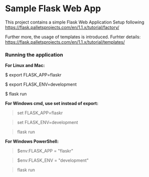 # Sample Flask Web App

This project contains a simple Flask Web Application Setup following https://flask.palletsprojects.com/en/1.1.x/tutorial/factory/

Further more, the usage of templates is introduced. Furhter details: https://flask.palletsprojects.com/en/1.1.x/tutorial/templates/


### Running the application

**For Linux and Mac:**

$ export FLASK_APP=flaskr

$ export FLASK_ENV=development

$ flask run

**For Windows cmd, use set instead of export:**

> set FLASK_APP=flaskr

> set FLASK_ENV=development

> flask run

**For Windows PowerShell:**

> $env:FLASK_APP = "flaskr"

> $env:FLASK_ENV = "development"

> flask run

